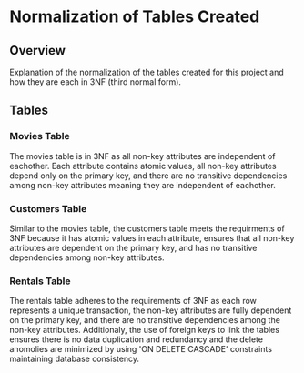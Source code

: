 # Normalization of Tables Created

## Overview
Explanation of the normalization of the tables created for this project and how they are each in 3NF (third normal form).

## Tables

### Movies Table
The movies table is in 3NF as all non-key attributes are independent of eachother. Each attribute contains atomic values, all non-key attributes depend only on the primary key, and there are no transitive dependencies among non-key attributes meaning they are independent of eachother.

### Customers Table
Similar to the movies table, the customers table meets the requirments of 3NF because it has atomic values in each attribute, ensures that all non-key attributes are dependent on the primary key, and has no transitive dependencies among non-key attributes.

### Rentals Table
The rentals table adheres to the requirements of 3NF as each row represents a unique transaction, the non-key attributes are fully dependent on the primary key, and there are no transitive dependencies among the non-key attributes. Additionaly, the use of foreign keys to link the tables ensures there is no data duplication and redundancy and the delete anomolies are minimized by using 'ON DELETE CASCADE' constraints maintaining database consistency.
